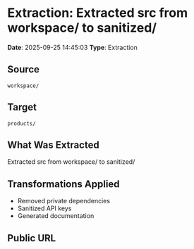 # Extraction: Extracted src from workspace/ to sanitized/

**Date**: 2025-09-25 14:45:03
**Type**: Extraction

## Source
`workspace/`

## Target
`products/`

## What Was Extracted
Extracted src from workspace/ to sanitized/

## Transformations Applied
- Removed private dependencies
- Sanitized API keys
- Generated documentation

## Public URL

